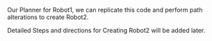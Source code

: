 Our Planner for Robot1, we can replicate this code and perform path alterations to create  Robot2.

Detailed Steps and directions for Creating Robot2 will be added later.